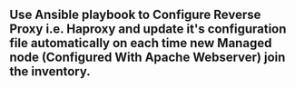 ## Use Ansible playbook to Configure Reverse Proxy i.e. Haproxy and update it's configuration file automatically on each time new Managed node (Configured With Apache Webserver) join the inventory.

